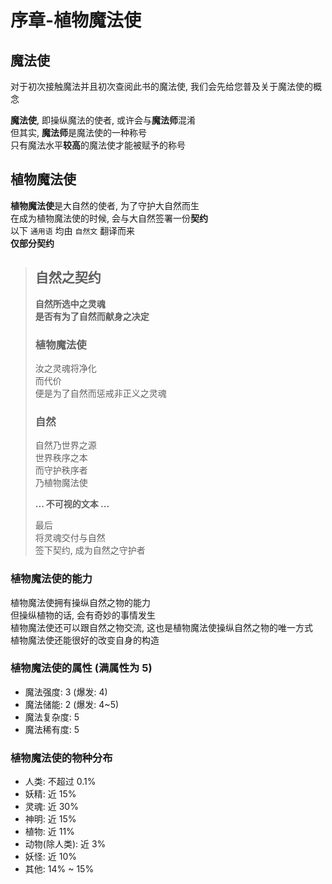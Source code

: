 # 序章-植物魔法使

## 魔法使
对于初次接触魔法并且初次查阅此书的魔法使, 我们会先给您普及关于魔法使的概念  

**魔法使**, 即操纵魔法的使者, 或许会与**魔法师**混淆  
但其实, **魔法师**是魔法使的一种称号  
只有魔法水平**较高**的魔法使才能被赋予的称号  

## 植物魔法使
**植物魔法使**是大自然的使者, 为了守护大自然而生  
在成为植物魔法使的时候, 会与大自然签署一份**契约**  
以下 `通用语` 均由 `自然文` 翻译而来  
**仅部分契约**  

> ## 自然之契约
> **自然所选中之灵魂**  
> **是否有为了自然而献身之决定**  
> 
> ### 植物魔法使
> 汝之灵魂将净化  
> 而代价  
> 便是为了自然而惩戒非正义之灵魂  
> 
> ### 自然
> 自然乃世界之源  
> 世界秩序之本  
> 而守护秩序者  
> 乃植物魔法使  
> 
> **... 不可视的文本 ...**
> 
> 最后  
> 将灵魂交付与自然  
> 签下契约, 成为自然之守护者  

### 植物魔法使的能力
植物魔法使拥有操纵自然之物的能力  
但操纵植物的话, 会有奇妙的事情发生  
植物魔法使还可以跟自然之物交流, 这也是植物魔法使操纵自然之物的唯一方式  
植物魔法使还能很好的改变自身的构造  

### 植物魔法使的属性 (满属性为 5)
* 魔法强度: 3 (爆发: 4)
* 魔法储能: 2 (爆发: 4~5)
* 魔法复杂度: 5
* 魔法稀有度: 5

### 植物魔法使的物种分布
* 人类: 不超过 0.1%
* 妖精: 近 15%
* 灵魂: 近 30%
* 神明: 近 15%
* 植物: 近 11%
* 动物(除人类): 近 3%
* 妖怪: 近 10%
* 其他: 14% ~ 15%